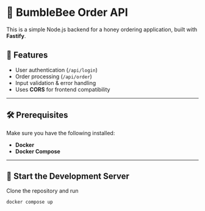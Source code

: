# 🐝 BumbleBee Order API

This is a simple Node.js backend for a honey ordering application, built with **Fastify**.

## 🚀 Features
- User authentication (`/api/login`)
- Order processing (`/api/order`)
- Input validation & error handling
- Uses **CORS** for frontend compatibility

---

## 🛠️ Prerequisites
Make sure you have the following installed:
- **Docker**
- **Docker Compose**

---

## 🚀 Start the Development Server
Clone the repository and run 
```sh
docker compose up
```
